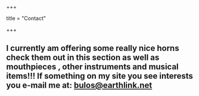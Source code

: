 +++


title = "Contact"


+++
<h2>
I currently am offering some really nice horns check them out
in this section as well as mouthpieces , other instruments and musical items!!!
If something on my site you see interests you e-mail me at: <a href="mailto:bulos@earthlink.net"> bulos@earthlink.net </a>
</h2>
